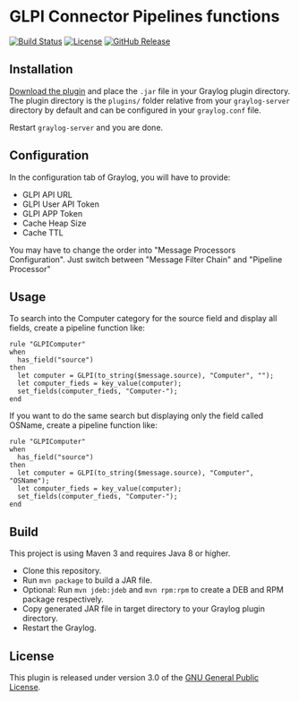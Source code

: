 # GLPI Connector Pipelines functions

[![Build Status](https://travis-ci.org/airbus-cyber/graylog-plugin-glpi.svg?branch=master)](https://travis-ci.org/airbus-cyber/graylog-plugin-glpi)
[![License](https://img.shields.io/badge/license-GPL--3.0-orange.svg)](https://www.gnu.org/licenses/gpl-3.0.txt)
[![GitHub Release](https://img.shields.io/badge/release-v1.2.1-blue.svg)](https://github.com/airbus-cyber/graylog-plugin-glpi/releases)

## Installation

[Download the plugin](https://github.com/airbus-cyber/graylog-plugin-glpi/releases)
and place the `.jar` file in your Graylog plugin directory. The plugin directory
is the `plugins/` folder relative from your `graylog-server` directory by default
and can be configured in your `graylog.conf` file.

Restart `graylog-server` and you are done.

## Configuration

In the configuration tab of Graylog, you will have to provide:
  * GLPI API URL
  * GLPI User API Token
  * GLPI APP Token
  * Cache Heap Size
  * Cache TTL
 
 You may have to change the order into "Message Processors Configuration". Just switch between "Message Filter Chain" and 	"Pipeline Processor"

## Usage

To search into the Computer category for the source field and display all fields, create a pipeline function like:
```
rule "GLPIComputer"
when
  has_field("source")
then
  let computer = GLPI(to_string($message.source), "Computer", "");
  let computer_fieds = key_value(computer);
  set_fields(computer_fieds, "Computer-");
end
```

If you want to do the same search but displaying only the field called OSName, create a pipeline function like:
```
rule "GLPIComputer"
when
  has_field("source")
then
  let computer = GLPI(to_string($message.source), "Computer", "OSName");
  let computer_fieds = key_value(computer);
  set_fields(computer_fieds, "Computer-");
end
```
## Build

This project is using Maven 3 and requires Java 8 or higher.

* Clone this repository.
* Run `mvn package` to build a JAR file.
* Optional: Run `mvn jdeb:jdeb` and `mvn rpm:rpm` to create a DEB and RPM package respectively.
* Copy generated JAR file in target directory to your Graylog plugin directory.
* Restart the Graylog.

## License

This plugin is released under version 3.0 of the [GNU General Public License](https://www.gnu.org/licenses/gpl-3.0.txt).

